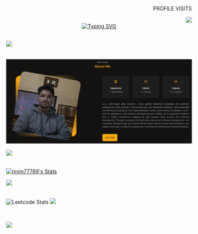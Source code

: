 <p align="right" style="font-style=orbitron;"> PROFILE VISITS</p> <img align="right" src="https://profile-counter.glitch.me/nivin77789/count.svg">
    <br>

  <div align="center" >
  <a href="https://git.io/typing-svg"><img src="https://readme-typing-svg.demolab.com?font=Fira+Code&size=30&duration=3000&pause=1000&background=EF140F00&width=435&lines=Hi!+I+am+Nivin+Mathew+S;Data+scientist;Freelancer" alt="Typing SVG" /></a>
  </div>

  
<br>

 <img src="https://user-images.githubusercontent.com/73097560/115834477-dbab4500-a447-11eb-908a-139a6edaec5c.gif"><br><br>
 

![alt text](https://github.com/nivin77789/calci/blob/main/img.png?raw=true)
<br>

 <img src="https://user-images.githubusercontent.com/73097560/115834477-dbab4500-a447-11eb-908a-139a6edaec5c.gif"><br><br>
 

[![nivin77789's Stats](https://github-readme-stats.vercel.app/api?username=nivin77789&theme=github_dark&show_icons=true&hide_border=true&count_private=true)](https://github-readme-streak-stats.herokuapp.com/?user=nivin77789&theme=vision-friendly-dark&hide_border=true&date_format=M%20j%5B%2C%20Y%5D)
<br>

 <img src="https://user-images.githubusercontent.com/73097560/115834477-dbab4500-a447-11eb-908a-139a6edaec5c.gif"><br><br>
 

![Leetcode Stats](https://leetcard.jacoblin.cool/nivin77789?ext=heatmap) <img src="https://github-readme-stats.vercel.app/api/top-langs/?username=nivin77789&theme=github_dark&hide_border=true"> 





<br>

 <img src="https://user-images.githubusercontent.com/73097560/115834477-dbab4500-a447-11eb-908a-139a6edaec5c.gif"><br><br>



